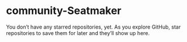 # community-Seatmaker
You don’t have any starred repositories, yet. As you explore GitHub, star repositories to save them for later and they’ll show up here.
